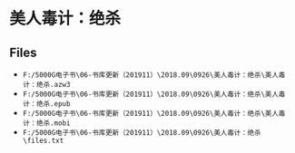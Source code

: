 # 美人毒计：绝杀

## Files

- `F:/5000G电子书\06-书库更新（201911）\2018.09\0926\美人毒计：绝杀\美人毒计：绝杀.azw3`
- `F:/5000G电子书\06-书库更新（201911）\2018.09\0926\美人毒计：绝杀\美人毒计：绝杀.epub`
- `F:/5000G电子书\06-书库更新（201911）\2018.09\0926\美人毒计：绝杀\美人毒计：绝杀.mobi`
- `F:/5000G电子书\06-书库更新（201911）\2018.09\0926\美人毒计：绝杀\files.txt`
